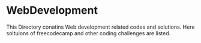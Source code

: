 # WebDevelopment
This Directory conatins Web development related codes and solutions. Here soltuions of freecodecamp and other coding challenges are listed.
